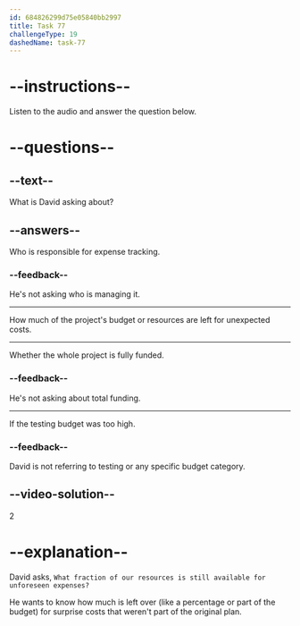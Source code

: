 ```yaml
---
id: 684826299d75e05840bb2997
title: Task 77
challengeType: 19
dashedName: task-77
---
```


<!-- (audio) David: What fraction of our resources is still available for unforeseen expenses? -->

# --instructions--

Listen to the audio and answer the question below.

# --questions--

## --text--

What is David asking about?

## --answers--

Who is responsible for expense tracking.

### --feedback--

He's not asking who is managing it.

---

How much of the project's budget or resources are left for unexpected costs.

---

Whether the whole project is fully funded.

### --feedback--

He's not asking about total funding.

---

If the testing budget was too high.

### --feedback--

David is not referring to testing or any specific budget category.

## --video-solution--

2

# --explanation--

David asks, `What fraction of our resources is still available for unforeseen expenses?`

He wants to know how much is left over (like a percentage or part of the budget) for surprise costs that weren't part of the original plan.
